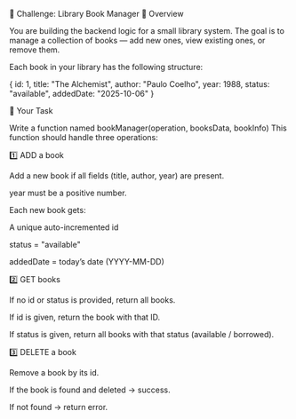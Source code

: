 🧩 Challenge: Library Book Manager
🏁 Overview

You are building the backend logic for a small library system.
The goal is to manage a collection of books — add new ones, view existing ones, or remove them.

Each book in your library has the following structure:

{
  id: 1,
  title: "The Alchemist",
  author: "Paulo Coelho",
  year: 1988,
  status: "available",
  addedDate: "2025-10-06"
}

🧠 Your Task

Write a function named bookManager(operation, booksData, bookInfo)
This function should handle three operations:

1️⃣ ADD a book

Add a new book if all fields (title, author, year) are present.

year must be a positive number.

Each new book gets:

A unique auto-incremented id

status = "available"

addedDate = today’s date (YYYY-MM-DD)

2️⃣ GET books

If no id or status is provided, return all books.

If id is given, return the book with that ID.

If status is given, return all books with that status (available / borrowed).

3️⃣ DELETE a book

Remove a book by its id.

If the book is found and deleted → success.

If not found → return error.